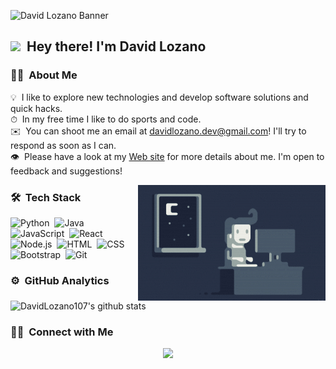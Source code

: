 ![David Lozano Banner](https://user-images.githubusercontent.com/53720016/99185070-6c515c80-2715-11eb-8362-29b4bbb206ce.png)

## <img src="https://github.com/TheDudeThatCode/TheDudeThatCode/blob/master/Assets/Hi.gif" width="29px"> &nbsp;Hey there! I'm David Lozano

### 👨‍💻 &nbsp;About Me

💡 &nbsp;I like to explore new technologies and develop software solutions and quick hacks.\
⏱ &nbsp;In my free time I like to do sports and code.\
✉️ &nbsp;You can shoot me an email at davidlozano.dev@gmail.com! I'll try to respond as soon as I can.\
👁 &nbsp;Please have a look at my [Web site](http://davidlozano-dev.software/) for more details about me. I'm open to feedback and suggestions!

<img alt="Night Coding" src="https://raw.githubusercontent.com/AVS1508/AVS1508/master/assets/Night-Coding.gif" align="right"/>

### 🛠 &nbsp;Tech Stack

![Python](https://img.shields.io/badge/-Python-333333?style=flat&logo=python)&nbsp;
![Java](https://img.shields.io/badge/-Java-333333?style=flat&logo=Java&logoColor=FFA518)&nbsp;
![JavaScript](https://img.shields.io/badge/-JavaScript-333333?style=flat&logo=javascript)&nbsp;
![React](https://img.shields.io/badge/-React-333333?style=flat&logo=react)&nbsp;
![Node.js](https://img.shields.io/badge/-Node.js-333333?style=flat&logo=node.js)&nbsp;
![HTML](https://img.shields.io/badge/-HTML-333333?style=flat&logo=HTML5)&nbsp;
![CSS](https://img.shields.io/badge/-CSS-333333?style=flat&logo=CSS3&logoColor=1572B6)&nbsp;
![Bootstrap](https://img.shields.io/badge/-Bootstrap-333333?style=flat&logo=bootstrap&logoColor=563D7C)&nbsp;
![Git](https://img.shields.io/badge/-Git-333333?style=flat&logo=git)&nbsp;

### ⚙️ &nbsp;GitHub Analytics

  ![DavidLozano107's github stats](https://github-readme-stats.vercel.app/api?username=DavidLozano107&show_icons=true&theme=merko)

### 🤝🏻 &nbsp;Connect with Me

<p align="center">
<a href="https://www.linkedin.com/in/davidlozano-dev/"><img src="https://img.shields.io/badge/-David%20Alexander%20Lozano%20Hernandez-0077B5?style=flat-square&logo=Linkedin&logoColor=white"/></a>
</p>










